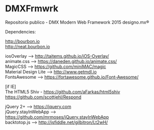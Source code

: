 # DMXFrmwrk
Repositorio publico - DMX Modern Web Framework 2015 designo.mx®

Dependencies:

http://bourbon.io </br>
http://neat.bourbon.io

iosOverlay --> http://taitems.github.io/iOS-Overlay/ </br>
animate.css --> https://daneden.github.io/animate.css/ </br>
MagicCSS --> https://github.com/miniMAC/magic </br>
Material Design Lite --> http://www.getmdl.io </br>
FontsAwesome --> https://fortawesome.github.io/Font-Awesome/ </br>

[if IE] </br>
The HTML5 Shiv - https://github.com/aFarkas/html5shiv </br>
https://github.com/scottjehl/Respond

jQuery 2+ --> https://jquery.com </br>
jQuery.stayInWebApp --> https://github.com/mrmoses/jQuery.stayInWebApp </br>
backtotop.js --> http://jsfiddle.net/gilbitron/Lt2wH/ </br>
